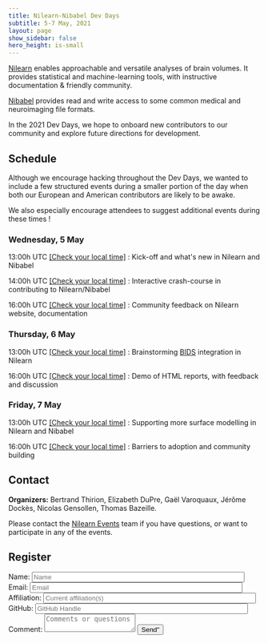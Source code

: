 ```yaml
---
title: Nilearn-Nibabel Dev Days
subtitle: 5-7 May, 2021
layout: page
show_sidebar: false
hero_height: is-small
---
```


[Nilearn](https://nilearn.github.io) enables approachable and versatile analyses of brain volumes.
It provides statistical and machine-learning tools, with instructive documentation & friendly community.

[Nibabel](https://nipy.org/nibabel/) provides read and write access to some common medical and neuroimaging file formats.

In the 2021 Dev Days, we hope to onboard new contributors to our community and explore future directions for development.

## Schedule

Although we encourage hacking throughout the Dev Days, we wanted to include a few structured events during a smaller portion 
of the day when both our European and American contributors are likely to be awake.

We also especially encourage attendees to suggest additional events during these times !

### Wednesday, 5 May

13:00h UTC [[Check your local time]](https://www.timeanddate.com/worldclock/converter.html?iso=20210505T130000&p1=195) : Kick-off and what's new in Nilearn and Nibabel

14:00h UTC [[Check your local time]](https://www.timeanddate.com/worldclock/converter.html?iso=20210505T140000&p1=195) : Interactive crash-course in contributing to Nilearn/Nibabel

16:00h UTC [[Check your local time]](https://www.timeanddate.com/worldclock/converter.html?iso=20210505T160000&p1=195) : Community feedback on Nilearn website, documentation

### Thursday, 6 May

13:00h UTC [[Check your local time]](https://www.timeanddate.com/worldclock/converter.html?iso=20210506T130000&p1=195) : Brainstorming [BIDS](https://bids.neuroimaging.io) integration in Nilearn

16:00h UTC [[Check your local time]](https://www.timeanddate.com/worldclock/converter.html?iso=20210506T160000&p1=195) : Demo of HTML reports, with feedback and discussion

### Friday, 7 May

13:00h UTC [[Check your local time]](https://www.timeanddate.com/worldclock/converter.html?iso=20210507T130000&p1=195) : Supporting more surface modelling in Nilearn and Nibabel

16:00h UTC [[Check your local time]](https://www.timeanddate.com/worldclock/converter.html?iso=20210507T160000&p1=195) : Barriers to adoption and community building

## Contact

**Organizers:** Bertrand Thirion, Elizabeth DuPre, Gaël Varoquaux, Jérôme Dockès, Nicolas Gensollen, Thomas Bazeille.

Please contact the [Nilearn Events](mailto:nilearn.events@gmail.com) team if you have questions, or want to participate in any of the events.

## Register

<form name="input" method="POST" action="https://formspree.io/f/myylgbal">
  <label>Name: <input type="text" name="Name" placeholder="Name" size="50"></label>
  <label>Email: <input type="email" name="_replyto" placeholder="Email" size="50"></label>
  <label>Affiliation: <input type="text" name="affiliation" placeholder="Current affiliation(s)" size="50"></label>
  <label>GitHub: <input type="text" name="gh-handle" placeholder="GitHub Handle" size="50"></label>
  <label>Comment:
  <textarea name="message" placeholder="Comments or questions"></textarea>
  </label>
  <button type"submit">Send"</button>
</form>
